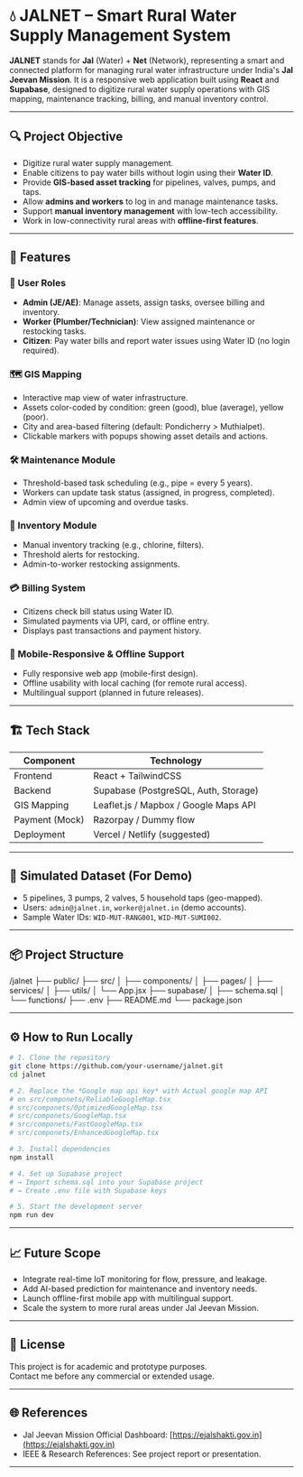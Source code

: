 # 💧 JALNET – Smart Rural Water Supply Management System

**JALNET** stands for **Jal** (Water) + **Net** (Network), representing a smart and connected platform for managing rural water infrastructure under India's **Jal Jeevan Mission**. It is a responsive web application built using **React** and **Supabase**, designed to digitize rural water supply operations with GIS mapping, maintenance tracking, billing, and manual inventory control.

---

## 🔍 Project Objective

- Digitize rural water supply management.
- Enable citizens to pay water bills without login using their **Water ID**.
- Provide **GIS-based asset tracking** for pipelines, valves, pumps, and taps.
- Allow **admins and workers** to log in and manage maintenance tasks.
- Support **manual inventory management** with low-tech accessibility.
- Work in low-connectivity rural areas with **offline-first features**.

---

## 🚀 Features

### 👤 User Roles

- **Admin (JE/AE)**: Manage assets, assign tasks, oversee billing and inventory.
- **Worker (Plumber/Technician)**: View assigned maintenance or restocking tasks.
- **Citizen**: Pay water bills and report water issues using Water ID (no login required).

### 🗺️ GIS Mapping

- Interactive map view of water infrastructure.
- Assets color-coded by condition: green (good), blue (average), yellow (poor).
- City and area-based filtering (default: Pondicherry > Muthialpet).
- Clickable markers with popups showing asset details and actions.

### 🛠️ Maintenance Module

- Threshold-based task scheduling (e.g., pipe = every 5 years).
- Workers can update task status (assigned, in progress, completed).
- Admin view of upcoming and overdue tasks.

### 💼 Inventory Module

- Manual inventory tracking (e.g., chlorine, filters).
- Threshold alerts for restocking.
- Admin-to-worker restocking assignments.

### 💳 Billing System

- Citizens check bill status using Water ID.
- Simulated payments via UPI, card, or offline entry.
- Displays past transactions and payment history.

### 📱 Mobile-Responsive & Offline Support

- Fully responsive web app (mobile-first design).
- Offline usability with local caching (for remote rural access).
- Multilingual support (planned in future releases).

---

## 🏗️ Tech Stack

| Component      | Technology                            |
| -------------- | ------------------------------------- |
| Frontend       | React + TailwindCSS                   |
| Backend        | Supabase (PostgreSQL, Auth, Storage)  |
| GIS Mapping    | Leaflet.js / Mapbox / Google Maps API |
| Payment (Mock) | Razorpay / Dummy flow                 |
| Deployment     | Vercel / Netlify (suggested)          |

---

## 🧪 Simulated Dataset (For Demo)

- 5 pipelines, 3 pumps, 2 valves, 5 household taps (geo-mapped).
- Users: `admin@jalnet.in`, `worker@jalnet.in` (demo accounts).
- Sample Water IDs: `WID-MUT-RANG001`, `WID-MUT-SUMI002`.

---

## 📦 Project Structure

/jalnet
├── public/
├── src/
│ ├── components/
│ ├── pages/
│ ├── services/
│ ├── utils/
│ └── App.jsx
├── supabase/
│ ├── schema.sql
│ └── functions/
├── .env
├── README.md
└── package.json

---

## ⚙️ How to Run Locally

```bash
# 1. Clone the repository
git clone https://github.com/your-username/jalnet.git
cd jalnet

# 2. Replace the *Google map api key* with Actual google map API
# on src/componets/ReliableGoogleMap.tsx
# src/componets/OptimizedGoogleMap.tsx
# src/componets/GoogleMap.tsx
# src/componets/FastGoogleMap.tsx
# src/componets/EnhancedGoogleMap.tsx

# 3. Install dependencies
npm install

# 4. Set up Supabase project
# → Import schema.sql into your Supabase project
# → Create .env file with Supabase keys

# 5. Start the development server
npm run dev
```

---

## 📈 Future Scope

- Integrate real-time IoT monitoring for flow, pressure, and leakage.
- Add AI-based prediction for maintenance and inventory needs.
- Launch offline-first mobile app with multilingual support.
- Scale the system to more rural areas under Jal Jeevan Mission.

---

## 📝 License

This project is for academic and prototype purposes.  
Contact me before any commercial or extended usage.

---

## 🌐 References

- Jal Jeevan Mission Official Dashboard: [https://ejalshakti.gov.in](https://ejalshakti.gov.in)
- IEEE & Research References: See project report or presentation.

---
